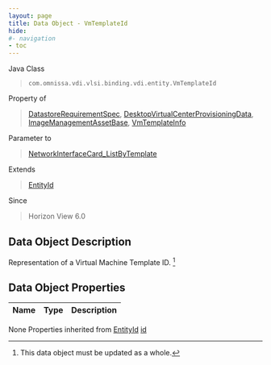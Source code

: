 ```yaml
---
layout: page
title: Data Object - VmTemplateId
hide:
#- navigation
- toc
---
```








Java Class
> `com.omnissa.vdi.vlsi.binding.vdi.entity.VmTemplateId`

Property of
> [DatastoreRequirementSpec](vdi.utils.virtualcenter.Datastore.DatastoreRequirementSpec.md#field_detail), [DesktopVirtualCenterProvisioningData](vdi.resources.Desktop.VirtualCenterProvisioningData.md#field_detail), [ImageManagementAssetBase](vdi.utils.imagemanagement.ImageManagementAsset.ImageManagementAssetBase.md#field_detail), [VmTemplateInfo](vdi.utils.virtualcenter.VmTemplate.VmTemplateInfo.md#field_detail)

Parameter to
> [NetworkInterfaceCard_ListByTemplate](vdi.utils.virtualcenter.NetworkInterfaceCard.md#listByTemplate)

Extends
> [EntityId](vdi.EntityId.md)

Since
> Horizon View 6.0


## Data Object Description

Representation of a Virtual Machine Template ID.
 [^167]



## Data Object Properties

 Name | Type | Description
:---|:---:|:---
None
Properties inherited from [EntityId](vdi.EntityId.md)
[id](vdi.EntityId.md#id)


 


[^167]: This data object must be updated as a whole.